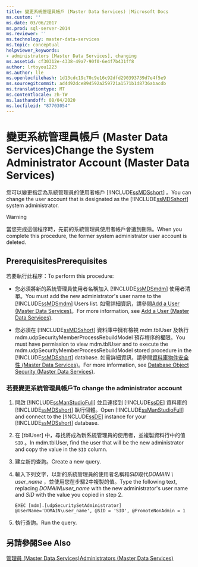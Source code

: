 ```yaml
---
title: 變更系統管理員帳戶 (Master Data Services) |Microsoft Docs
ms.custom: ''
ms.date: 03/06/2017
ms.prod: sql-server-2014
ms.reviewer: ''
ms.technology: master-data-services
ms.topic: conceptual
helpviewer_keywords:
- administrators [Master Data Services], changing
ms.assetid: cf30312e-4338-49a7-90f0-6e4f7b431ff8
author: lrtoyou1223
ms.author: lle
ms.openlocfilehash: 1d13cdc19c70c9e16c92dfd290393739d7e4f5e9
ms.sourcegitcommit: ad4d92dce894592a259721a1571b1d8736abacdb
ms.translationtype: MT
ms.contentlocale: zh-TW
ms.lasthandoff: 08/04/2020
ms.locfileid: "87703054"
---
```

# <a name="change-the-system-administrator-account-master-data-services"></a><span data-ttu-id="f9428-102">變更系統管理員帳戶 (Master Data Services)</span><span class="sxs-lookup"><span data-stu-id="f9428-102">Change the System Administrator Account (Master Data Services)</span></span>
  <span data-ttu-id="f9428-103">您可以變更指定為系統管理員的使用者帳戶 [!INCLUDE[ssMDSshort](../includes/ssmdsshort-md.md)] 。</span><span class="sxs-lookup"><span data-stu-id="f9428-103">You can change the user account that is designated as the [!INCLUDE[ssMDSshort](../includes/ssmdsshort-md.md)] system administrator.</span></span>  
  
> [!WARNING]  
>  <span data-ttu-id="f9428-104">當您完成這個程序時，先前的系統管理員使用者帳戶會遭到刪除。</span><span class="sxs-lookup"><span data-stu-id="f9428-104">When you complete this procedure, the former system administrator user account is deleted.</span></span>  
  
## <a name="prerequisites"></a><span data-ttu-id="f9428-105">Prerequisites</span><span class="sxs-lookup"><span data-stu-id="f9428-105">Prerequisites</span></span>  
 <span data-ttu-id="f9428-106">若要執行此程序：</span><span class="sxs-lookup"><span data-stu-id="f9428-106">To perform this procedure:</span></span>  
  
-   <span data-ttu-id="f9428-107">您必須將新的系統管理員使用者名稱加入 [!INCLUDE[ssMDSmdm](../includes/ssmdsmdm-md.md)] 使用者清單。</span><span class="sxs-lookup"><span data-stu-id="f9428-107">You must add the new administrator's user name to the [!INCLUDE[ssMDSmdm](../includes/ssmdsmdm-md.md)] Users list.</span></span> <span data-ttu-id="f9428-108">如需詳細資訊，請參閱[Add a User &#40;Master Data Services&#41;](add-a-user-master-data-services.md)。</span><span class="sxs-lookup"><span data-stu-id="f9428-108">For more information, see [Add a User &#40;Master Data Services&#41;](add-a-user-master-data-services.md).</span></span>  
  
-   <span data-ttu-id="f9428-109">您必須在 [!INCLUDE[ssMDSshort](../includes/ssmdsshort-md.md)] 資料庫中擁有檢視 mdm.tblUser 及執行 mdm.udpSecurityMemberProcessRebuildModel 預存程序的權限。</span><span class="sxs-lookup"><span data-stu-id="f9428-109">You must have permission to view mdm.tblUser and to execute the mdm.udpSecurityMemberProcessRebuildModel stored procedure in the [!INCLUDE[ssMDSshort](../includes/ssmdsshort-md.md)] database.</span></span> <span data-ttu-id="f9428-110">如需詳細資訊，請參閱[資料庫物件安全性 &#40;Master Data Services&#41;](../../2014/master-data-services/database-object-security-master-data-services.md)。</span><span class="sxs-lookup"><span data-stu-id="f9428-110">For more information, see [Database Object Security &#40;Master Data Services&#41;](../../2014/master-data-services/database-object-security-master-data-services.md).</span></span>  
  
### <a name="to-change-the-administrator-account"></a><span data-ttu-id="f9428-111">若要變更系統管理員帳戶</span><span class="sxs-lookup"><span data-stu-id="f9428-111">To change the administrator account</span></span>  
  
1.  <span data-ttu-id="f9428-112">開啟 [!INCLUDE[ssManStudioFull](../includes/ssmanstudiofull-md.md)] 並且連接到 [!INCLUDE[ssDE](../includes/ssde-md.md)] 資料庫的 [!INCLUDE[ssMDSshort](../includes/ssmdsshort-md.md)] 執行個體。</span><span class="sxs-lookup"><span data-stu-id="f9428-112">Open [!INCLUDE[ssManStudioFull](../includes/ssmanstudiofull-md.md)] and connect to the [!INCLUDE[ssDE](../includes/ssde-md.md)] instance for your [!INCLUDE[ssMDSshort](../includes/ssmdsshort-md.md)] database.</span></span>  
  
2.  <span data-ttu-id="f9428-113">在 [tblUser] 中，尋找將成為新系統管理員的使用者，並複製資料行中的值 `SID` 。</span><span class="sxs-lookup"><span data-stu-id="f9428-113">In mdm.tblUser, find the user that will be the new administrator and copy the value in the `SID` column.</span></span>  
  
3.  <span data-ttu-id="f9428-114">建立新的查詢。</span><span class="sxs-lookup"><span data-stu-id="f9428-114">Create a new query.</span></span>  
  
4.  <span data-ttu-id="f9428-115">輸入下列文字，以新的系統管理員的使用者名稱和*SID*取代*DOMAIN \ user_name* ，並使用您在步驟2中複製的值。</span><span class="sxs-lookup"><span data-stu-id="f9428-115">Type the following text, replacing *DOMAIN\user_name* with the new administrator's user name and *SID* with the value you copied in step 2.</span></span>  
  
    ```  
    EXEC [mdm].[udpSecuritySetAdministrator] @UserName='DOMAIN\user_name', @SID = 'SID', @PromoteNonAdmin = 1  
    ```  
  
5.  <span data-ttu-id="f9428-116">執行查詢。</span><span class="sxs-lookup"><span data-stu-id="f9428-116">Run the query.</span></span>  
  
## <a name="see-also"></a><span data-ttu-id="f9428-117">另請參閱</span><span class="sxs-lookup"><span data-stu-id="f9428-117">See Also</span></span>  
 [<span data-ttu-id="f9428-118">管理員 &#40;Master Data Services&#41;</span><span class="sxs-lookup"><span data-stu-id="f9428-118">Administrators &#40;Master Data Services&#41;</span></span>](../../2014/master-data-services/administrators-master-data-services.md)  
  
  
